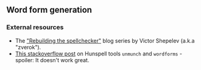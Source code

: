 ## Word form generation

### External resources

* The ["Rebuilding the spellchecker"](https://zverok.space/spellchecker.html) blog series by Victor
  Shepelev (a.k.a "zverok").
* [This stackoverflow post](https://stackoverflow.com/questions/13725861/generate-all-word-forms-using-lucene-hunspell)
  on Hunspell tools `unmunch` and `wordforms` - spoiler: It doesn't work great.